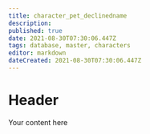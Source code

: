 ```yaml
---
title: character_pet_declinedname
description: 
published: true
date: 2021-08-30T07:30:06.447Z
tags: database, master, characters
editor: markdown
dateCreated: 2021-08-30T07:30:06.447Z
---
```


# Header
Your content here